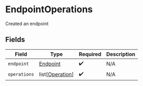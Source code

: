 # EndpointOperations

Created an endpoint


## Fields

| Field                                               | Type                                                | Required                                            | Description                                         |
| --------------------------------------------------- | --------------------------------------------------- | --------------------------------------------------- | --------------------------------------------------- |
| `endpoint`                                          | [Endpoint](../../models/shared/endpoint.md)         | :heavy_check_mark:                                  | N/A                                                 |
| `operations`                                        | list[[Operation](../../models/shared/operation.md)] | :heavy_check_mark:                                  | N/A                                                 |